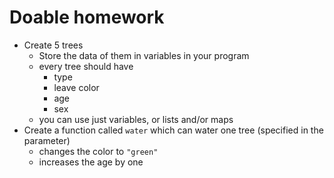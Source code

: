 # Doable homework
- Create 5 trees
  - Store the data of them in variables in your program
  - every tree should have
    - type
    - leave color
    - age
    - sex
  - you can use just variables, or lists and/or maps
- Create a function called `water` which can water one tree (specified in the parameter)
  - changes the color to `"green"`
  - increases the age by one
